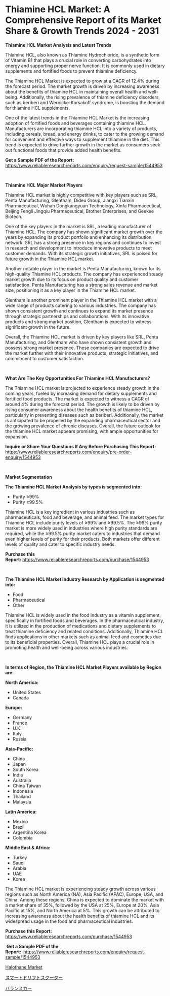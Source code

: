 <p><h1>Thiamine HCL Market: A Comprehensive Report of its Market Share & Growth Trends 2024 - 2031</h1></p><p><strong>Thiamine HCL Market Analysis and Latest Trends</strong></p>
<p><p>Thiamine HCL, also known as Thiamine Hydrochloride, is a synthetic form of Vitamin B1 that plays a crucial role in converting carbohydrates into energy and supporting proper nerve function. It is commonly used in dietary supplements and fortified foods to prevent thiamine deficiency.</p><p>The Thiamine HCL Market is expected to grow at a CAGR of 12.4% during the forecast period. The market growth is driven by increasing awareness about the benefits of thiamine HCL in maintaining overall health and well-being. Additionally, the rising prevalence of thiamine deficiency disorders, such as beriberi and Wernicke-Korsakoff syndrome, is boosting the demand for thiamine HCL supplements.</p><p>One of the latest trends in the Thiamine HCL Market is the increasing adoption of fortified foods and beverages containing thiamine HCL. Manufacturers are incorporating thiamine HCL into a variety of products, including cereals, bread, and energy drinks, to cater to the growing demand for convenient and effective ways to supplement thiamine in the diet. This trend is expected to drive further growth in the market as consumers seek out functional foods that provide added health benefits.</p></p>
<p><strong>Get a Sample PDF of the Report:&nbsp;</strong> <a href="https://www.reliableresearchreports.com/enquiry/request-sample/1544953">https://www.reliableresearchreports.com/enquiry/request-sample/1544953</a></p>
<p>&nbsp;</p>
<p><strong>Thiamine HCL Major Market Players</strong></p>
<p><p>Thiamine HCL market is highly competitive with key players such as SRL, Penta Manufacturing, Glentham, Dideu Group, Jiangxi Tianxin Pharmaceutical, Wuhan Dongkangyuan Technology, Xinfa Pharmaceutical, Beijing Fengli Jingqiu Pharmaceutical, Brother Enterprises, and Geekee Biotech. </p><p>One of the key players in the market is SRL, a leading manufacturer of Thiamine HCL. The company has shown significant market growth over the years by expanding its product portfolio and enhancing its distribution network. SRL has a strong presence in key regions and continues to invest in research and development to introduce innovative products to meet customer demands. With its strategic growth initiatives, SRL is poised for future growth in the Thiamine HCL market.</p><p>Another notable player in the market is Penta Manufacturing, known for its high-quality Thiamine HCL products. The company has experienced steady market growth due to its focus on product quality and customer satisfaction. Penta Manufacturing has a strong sales revenue and market size, positioning it as a key player in the Thiamine HCL market.</p><p>Glentham is another prominent player in the Thiamine HCL market with a wide range of products catering to various industries. The company has shown consistent growth and continues to expand its market presence through strategic partnerships and collaborations. With its innovative products and strong market position, Glentham is expected to witness significant growth in the future.</p><p>Overall, the Thiamine HCL market is driven by key players like SRL, Penta Manufacturing, and Glentham who have shown consistent growth and possess strong market presence. These companies are expected to drive the market further with their innovative products, strategic initiatives, and commitment to customer satisfaction.</p></p>
<p>&nbsp;</p>
<p><strong>What Are The Key Opportunities For Thiamine HCL Manufacturers?</strong></p>
<p><p>The Thiamine HCL market is projected to experience steady growth in the coming years, fueled by increasing demand for dietary supplements and fortified food products. The market is expected to witness a CAGR of around 4% during the forecast period. The growth is likely to be driven by rising consumer awareness about the health benefits of thiamine HCL, particularly in preventing diseases such as beriberi. Additionally, the market is anticipated to be propelled by the expanding pharmaceutical sector and the growing prevalence of chronic diseases. Overall, the future outlook for the thiamine HCL market appears promising, with ample opportunities for expansion.</p></p>
<p><strong>Inquire or Share Your Questions If Any Before Purchasing This Report:</strong> <a href="https://www.reliableresearchreports.com/enquiry/pre-order-enquiry/1544953">https://www.reliableresearchreports.com/enquiry/pre-order-enquiry/1544953</a></p>
<p>&nbsp;</p>
<p><strong>Market Segmentation</strong></p>
<p><strong>The Thiamine HCL Market Analysis by types is segmented into:</strong></p>
<p><ul><li>Purity ≥99%</li><li>Purity ≥99.5%</li></ul></p>
<p><p>Thiamine HCL is a key ingredient in various industries such as pharmaceuticals, food and beverage, and animal feed. The market types for Thiamine HCL include purity levels of ≥99% and ≥99.5%. The ≥99% purity market is more widely used in industries where high purity standards are required, while the ≥99.5% purity market caters to industries that demand even higher levels of purity for their products. Both markets offer different levels of quality and cater to specific industry needs.</p></p>
<p><strong>Purchase this Report:&nbsp;</strong><a href="https://www.reliableresearchreports.com/purchase/1544953">https://www.reliableresearchreports.com/purchase/1544953</a></p>
<p>&nbsp;</p>
<p><strong>The Thiamine HCL Market Industry Research by Application is segmented into:</strong></p>
<p><ul><li>Food</li><li>Pharmaceutical</li><li>Other</li></ul></p>
<p><p>Thiamine HCL is widely used in the food industry as a vitamin supplement, specifically in fortified foods and beverages. In the pharmaceutical industry, it is utilized in the production of medications and dietary supplements to treat thiamine deficiency and related conditions. Additionally, Thiamine HCL finds applications in other markets such as animal feed and cosmetics due to its beneficial properties. Overall, Thiamine HCL plays a crucial role in promoting health and well-being across various industries.</p></p>
<p>&nbsp;</p>
<p><strong>In terms of Region, the Thiamine HCL Market Players available by Region are:</strong></p>
<p>
    <p> <strong> North America: </strong>
        <ul>
            <li>United States</li>
            <li>Canada</li>
        </ul>
        </p> 
    <p> <strong> Europe: </strong>
        <ul>
            <li>Germany</li>
            <li>France</li>
            <li>U.K.</li>
            <li>Italy</li>
            <li>Russia</li>
        </ul>
        </p> 
    <p> <strong> Asia-Pacific: </strong>
        <ul>
            <li>China</li>
            <li>Japan</li>
            <li>South Korea</li>
            <li>India</li>
            <li>Australia</li>
            <li>China Taiwan</li>
            <li>Indonesia</li>
            <li>Thailand</li>
            <li>Malaysia</li>
        </ul>
        </p> 
    <p> <strong> Latin America: </strong>
        <ul>
            <li>Mexico</li>
            <li>Brazil</li>
            <li>Argentina Korea</li>
            <li>Colombia</li>
        </ul>
        </p> 
    <p> <strong> Middle East & Africa: </strong>
        <ul>
            <li>Turkey</li>
            <li>Saudi</li>
            <li>Arabia</li>
            <li>UAE</li>
            <li>Korea</li>
        </ul>
    </p>
    </p>
<p><p>The Thiamine HCL market is experiencing steady growth across various regions such as North America (NA), Asia Pacific (APAC), Europe, USA, and China. Among these regions, China is expected to dominate the market with a market share of 35%, followed by the USA at 25%, Europe at 20%, Asia Pacific at 15%, and North America at 5%. This growth can be attributed to increasing awareness about the health benefits of thiamine HCL and its widespread usage in the food and pharmaceutical industries.</p></p>
<p><strong>Purchase this Report: </strong><a href="https://www.reliableresearchreports.com/purchase/1544953">https://www.reliableresearchreports.com/purchase/1544953</a></p>
<p>&nbsp;<strong>Get a Sample PDF of the Report:&nbsp;&nbsp;</strong><a href="https://www.reliableresearchreports.com/enquiry/request-sample/1544953">https://www.reliableresearchreports.com/enquiry/request-sample/1544953</a></p>
<p><strong></strong></p>
<p><p><a href="https://github.com/lataunyatinikmelvin59ilbd0dv/Market-Research-Report-List-1/blob/main/halothane-market.md">Halothane Market</a></p><p><a href="https://medium.com/@gregoriookeefe2023/%E3%82%B9%E3%83%9E%E3%83%BC%E3%83%88%E3%83%89%E3%83%AA%E3%83%95%E3%83%88%E3%82%B9%E3%82%AF%E3%83%BC%E3%82%BF%E3%83%BC%E5%B8%82%E5%A0%B4%E3%81%AE%E5%8B%95%E5%90%91%E3%81%8A%E3%82%88%E3%81%B3%E5%B8%82%E5%A0%B4%E5%88%86%E6%9E%90%E3%81%AF-2024%E5%B9%B4%E3%81%8B%E3%82%892031%E5%B9%B4%E3%81%BE%E3%81%A7%E3%81%AE%E4%BA%88%E6%B8%AC%E3%81%95%E3%82%8C%E3%81%A6%E3%81%84%E3%81%BE%E3%81%99-176abc497912">スマートドリフトスクーター</a></p><p><a href="https://medium.com/@gregoriookeefe2023/%E3%83%90%E3%83%A9%E3%83%B3%E3%82%B9%E3%82%AB%E3%83%BC%E3%83%9E%E3%83%BC%E3%82%B1%E3%83%83%E3%83%88-2031%E5%B9%B4%E3%81%BE%E3%81%A7%E3%81%AE%E6%88%90%E5%8A%9F%E3%81%99%E3%82%8B%E3%83%93%E3%82%B8%E3%83%8D%E3%82%B9%E6%88%A6%E7%95%A5%E4%BA%88%E6%B8%AC%E3%81%AE%E9%8D%B5-d0cc76f513df">バランスカー</a></p></p>